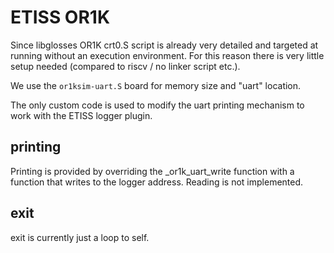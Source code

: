 # ETISS OR1K

Since libglosses OR1K crt0.S script is already very detailed and targeted at running without an execution environment. 
For this reason there is very little setup needed (compared to riscv / no linker script etc.).

We use the `or1ksim-uart.S` board for memory size and "uart" location.

The only custom code is used to modify the uart printing mechanism to work with the ETISS logger plugin.

## printing

Printing is provided by overriding the _or1k_uart_write function with a function that writes to the logger address.
Reading is not implemented.

## exit

exit is currently just a loop to self.
